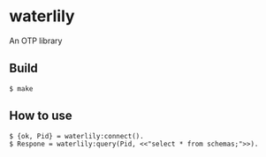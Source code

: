 waterlily
=====

An OTP library

Build
-----

    $ make

How to use
----------

    $ {ok, Pid} = waterlily:connect().
    $ Respone = waterlily:query(Pid, <<"select * from schemas;">>).
